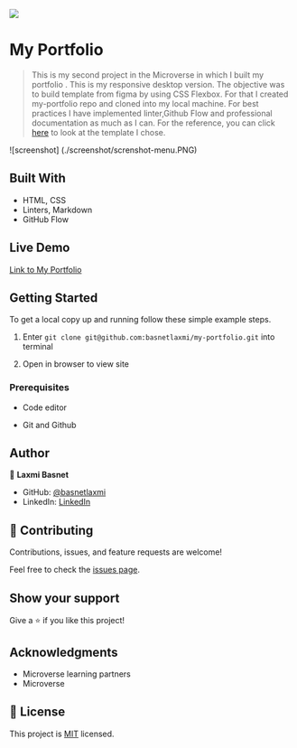 ![](https://img.shields.io/badge/Microverse-blueviolet)

# My Portfolio

> This is my second project in the Microverse in which I built my portfolio . This is my responsive desktop version. The objective was to build template from figma by using CSS Flexbox. For that I created my-portfolio repo and cloned into my local machine. For best practices I have implemented linter,Github Flow and professional documentation as much as I can. For the reference, you can click [here](https://www.figma.com/file/l7SqJ3ZfkAKih9sFxvWSR4/Microverse-Student-Project-1?node-id=48%3A27) to look at the template I chose.

![screenshot] (./screenshot/screnshot-menu.PNG)




## Built With

- HTML, CSS
- Linters, Markdown
- GitHub Flow 

## Live Demo
 [Link to My Portfolio](https://basnetlaxmi.github.io/my-portfolio/)

## Getting Started

To get a local copy up and running follow these simple example steps.

1) Enter `git clone git@github.com:basnetlaxmi/my-portfolio.git` into terminal

2) Open in browser to view site


### Prerequisites

- Code editor

- Git and Github

## Author

👤 **Laxmi Basnet**

- GitHub: [@basnetlaxmi](https://github.com/basnetlaxmi)
- LinkedIn: [LinkedIn](https://np.linkedin.com/in/laxmi-basnet-b22403131)

## 🤝 Contributing

Contributions, issues, and feature requests are welcome!

Feel free to check the [issues page](../../issues/).

## Show your support

Give a ⭐️ if you like this project!

## Acknowledgments

- Microverse learning partners
- Microverse

## 📝 License

This project is [MIT](./MIT.md) licensed.

